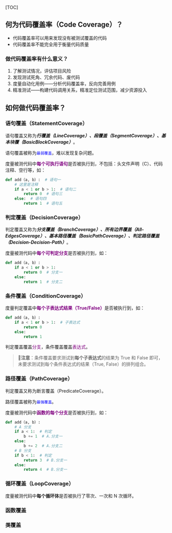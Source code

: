 <!-- title: 【Python】什么是代码覆盖率 -->
<!-- date: 2021-10-22 13:16:30 -->
<!-- Table of Content -->

[TOC]

## 何为代码覆盖率（Code Coverage）？

- 代码覆盖率可以用来发现没有被测试覆盖的代码
- 代码覆盖率不能完全用于衡量代码质量



### 做代码覆盖率有什么意义？

1. 了解测试情况，评估项目风险
2. 发现测试死角、冗余代码、废代码
3. 度量自动化用例——分析代码覆盖率，反向完善用例
4. 精准测试——构建代码调用关系，精准定位测试范围，减少资源投入



## 如何做代码覆盖率？

### 语句覆盖（StatementCoverage）

语句覆盖又称为***行覆盖（LineCoverage）、段覆盖（SegmentCoverage）、基本块覆（BasicBlockCoverage）***。

语句覆盖被称为<font color="blue">`最弱覆盖`</font>，难以发现复杂问题。

度量被测代码中<font color="purple">**每个可执行语句**</font>是否被执行到，不包括：头文件声明（C）、代码注释、空行等，如：

```python
def add（a, b）:  # 语句一
    # 这里是注释
    if a < 1 or b > 1:  # 语句二
        return 0  # 语句三
    else:  # 语句四
        return 1  # 语句五
```



### 判定覆盖（DecisionCoverage）

判定覆盖又称为***分支覆盖（BranchCoverage）、所有边界覆盖（All-EdgesCoverage）、基本路径覆盖（BasicPathCoverage）、判定路径覆盖（Decision-Decision-Path）***。

度量被测代码中<font color="purple">**每个可判定分支**</font>是否被执行到，如：

```python
def add（a, b）:
    if a < 1 or b > 1:
        return 0  # 分支一
    else:
        return 1  # 分支二
```



### 条件覆盖（ConditionCoverage）

度量判定覆盖中<font color="purple">**每个子表达式结果（True/False）**</font>是否被执行到，如：

```python
def add（a, b）:
    if a < 1 or b > 1:  # 子表达式
        return 0
    else:
        return 1
```

判定覆盖覆盖<font color="purple">分支</font>，条件覆盖覆盖<font color="purple">表达式</font>。

> **💬注意**：条件覆盖要求测试到**每个子表达式**的结果为 True 和 False 即可，未要求测试到每个条件表达式的结果（True, False）的排列组合。



### 路径覆盖（PathCoverage）

判定覆盖又称为断言覆盖（PredicateCoverage）。

路径覆盖被称为<font color="blue">`最强覆盖`</font>。

度量被测代码中<font color="purple">**函数的每个分支**</font>是否被执行到，如：

```python
def add（a, b）:
    # A 分支
    if a < 1:  # 判定
        b += 1  # A.分支一
    else:
        b += 2  # A.分支二
    # B 分支
    if b < 1:  # 判定
        return 3  # B.分支一
    else:
        return 4  # B.分支一
```



### 循环覆盖（LoopCoverage）

度量被测代码中**每个循环体**是否被执行了零次、一次和 N 次循环。



### 函数覆盖



### 类覆盖


